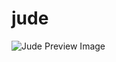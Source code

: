 # jude

![Jude Preview Image](https://raw.github.com/Flative/jude/dev/frontend/screenshots/1.png "Jude Preview Image")
